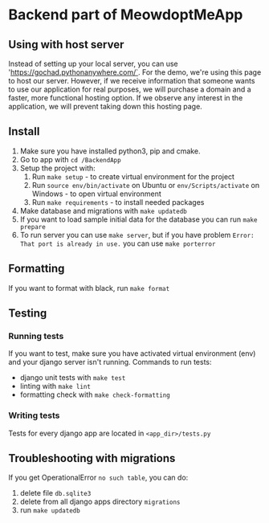 # Backend part of MeowdoptMeApp

## Using with host server

Instead of setting up your local server, you can use 'https://gochad.pythonanywhere.com/`. For the demo, we're using this page to host our server.
However, if we receive information that someone wants to use our application for real purposes, we will purchase a domain and a faster, more functional hosting option.
If we observe any interest in the application, we will prevent taking down this hosting page.


## Install

1. Make sure you have installed python3, pip and cmake.
1. Go to app with `cd /BackendApp`
1. Setup the project with:
   1. Run `make setup` - to create virtual environment for the project
   1. Run `source env/bin/activate` on Ubuntu or `env/Scripts/activate` on Windows - to open virtual environment
   1. Run `make requirements` - to install needed packages
1. Make database and migrations with `make updatedb`
1. If you want to load sample initial data for the database you can run `make prepare`
1. To run server you can use `make server`, but if you have problem `Error: That port is already in use.` you can use `make porterror`

## Formatting

If you want to format with black, run `make format`

## Testing

### Running tests

If you want to test, make sure you have activated virtual environment (env) and your django server isn't running.
Commands to run tests:

- django unit tests with `make test`
- linting with `make lint`
- formatting check with `make check-formatting`

### Writing tests

Tests for every django app are located in `<app_dir>/tests.py`

## Troubleshooting with migrations

If you get OperationalError `no such table`, you can do:

1. delete file `db.sqlite3`
1. delete from all django apps directory `migrations`
1. run `make updatedb`
